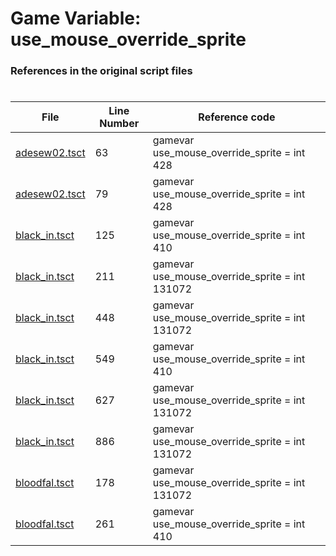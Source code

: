 # Game Variable: use_mouse_override_sprite
### References in the original script files

#

| File | Line Number | Reference code |
| --- | --- | --- |
| [adesew02.tsct](../../../out/adesew02.tsct#L63) | 63 | gamevar use_mouse_override_sprite = int 428 |
| [adesew02.tsct](../../../out/adesew02.tsct#L79) | 79 | gamevar use_mouse_override_sprite = int 428 |
| [black_in.tsct](../../../out/black_in.tsct#L125) | 125 | gamevar use_mouse_override_sprite = int 410 |
| [black_in.tsct](../../../out/black_in.tsct#L211) | 211 | gamevar use_mouse_override_sprite = int 131072 |
| [black_in.tsct](../../../out/black_in.tsct#L448) | 448 | gamevar use_mouse_override_sprite = int 131072 |
| [black_in.tsct](../../../out/black_in.tsct#L549) | 549 | gamevar use_mouse_override_sprite = int 410 |
| [black_in.tsct](../../../out/black_in.tsct#L627) | 627 | gamevar use_mouse_override_sprite = int 131072 |
| [black_in.tsct](../../../out/black_in.tsct#L886) | 886 | gamevar use_mouse_override_sprite = int 131072 |
| [bloodfal.tsct](../../../out/bloodfal.tsct#L178) | 178 | gamevar use_mouse_override_sprite = int 131072 |
| [bloodfal.tsct](../../../out/bloodfal.tsct#L261) | 261 | gamevar use_mouse_override_sprite = int 410 |
